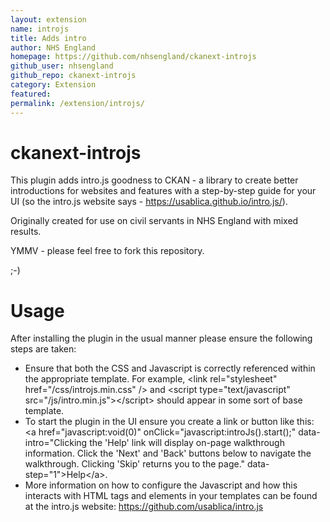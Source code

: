 ```yaml
---
layout: extension
name: introjs
title: Adds intro
author: NHS England
homepage: https://github.com/nhsengland/ckanext-introjs
github_user: nhsengland
github_repo: ckanext-introjs
category: Extension
featured: 
permalink: /extension/introjs/
---
```



ckanext-introjs
===============

This plugin adds intro.js goodness to CKAN - a library to create better introductions for websites and features with a step-by-step guide for your UI (so the intro.js website says - <https://usablica.github.io/intro.js/>).

Originally created for use on civil servants in NHS England with mixed results.

YMMV - please feel free to fork this repository.

;-)

Usage
=====

After installing the plugin in the usual manner please ensure the following steps are taken:

-   Ensure that both the CSS and Javascript is correctly referenced within the appropriate template. For example, \<link rel="stylesheet" href="/css/introjs.min.css" /\> and \<script type="text/javascript" src="/js/intro.min.js"\>\</script\> should appear in some sort of base template.
-   To start the plugin in the UI ensure you create a link or button like this: \<a href="javascript:void(0)" onClick="javascript:introJs().start();" data-intro="Clicking the 'Help' link will display on-page walkthrough information. Click the 'Next' and 'Back' buttons below to navigate the walkthrough. Clicking 'Skip' returns you to the page." data-step="1"\>Help\</a\>.
-   More information on how to configure the Javascript and how this interacts with HTML tags and elements in your templates can be found at the intro.js website: <https://github.com/usablica/intro.js>


